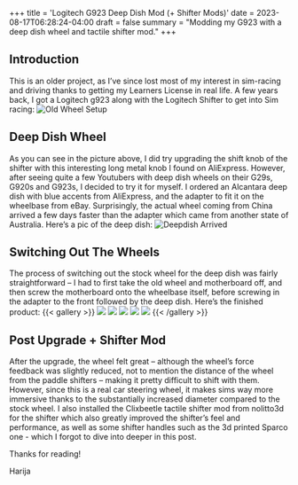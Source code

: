 +++
title = 'Logitech G923 Deep Dish Mod (+ Shifter Mods)'
date = 2023-08-17T06:28:24-04:00
draft = false
summary = "Modding my G923 with a deep dish wheel and tactile shifter mod."
+++
## Introduction
This is an older project, as I’ve since lost most of my interest in sim-racing and driving thanks to getting my Learners License in real life. A few years back, I got a Logitech g923 along with the Logitech Shifter to get into Sim racing:
![Old Wheel Setup](/img/g923/oldsetup.jpg)
## Deep Dish Wheel
As you can see in the picture above, I did try upgrading the shift knob of the shifter with this interesting long metal knob I found on AliExpress. However, after seeing quite a few Youtubers with deep dish wheels on their G29s, G920s and G923s, I decided to try it for myself. I ordered an Alcantara deep dish with blue accents from AliExpress, and the adapter to fit it on the wheelbase from eBay. Surprisingly, the actual wheel coming from China arrived a few days faster than the adapter which came from another state of Australia. Here’s a pic of the deep dish:
![Deepdish Arrived](/img/g923/newDD.jpg)
## Switching Out The Wheels
The process of switching out the stock wheel for the deep dish was fairly straightforward – I had to first take the old wheel and motherboard off, and then screw the motherboard onto the wheelbase itself, before screwing in the adapter to the front followed by the deep dish. Here’s the finished product:
{{< gallery >}}
  <img src="/img/g923/tripleets2.jpg" class="grid-w50" />
  <img src="/img/g923/tripleforza.jpg" class="grid-w50" />
  <img src="/img/g923/wheelhor.jpg" class="grid-w50" />
  <img src="/img/g923/wheelver.jpg" class="grid-w50" />
  <img src="/img/g923/wheelcomparison.jpg" class="grid-w50" />
{{< /gallery >}}
## Post Upgrade + Shifter Mod
After the upgrade, the wheel felt great – although the wheel’s force feedback was slightly reduced, not to mention the distance of the wheel from the paddle shifters – making it pretty difficult to shift with them. However, since this is a real car steering wheel, it makes sims way more immersive thanks to the substantially increased diameter compared to the stock wheel. I also installed the Clixbeetle tactile shifter mod from nolitto3d for the shifter which also greatly improved the shifter’s feel and performance, as well as some shifter handles such as the 3d printed Sparco one - which I forgot to dive into deeper in this post.


Thanks for reading!


Harija